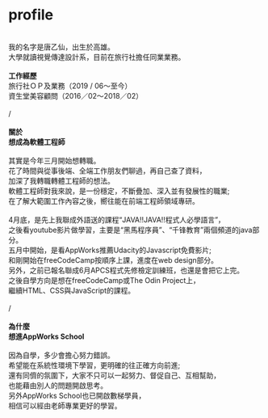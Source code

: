 # profile

<br>
我的名字是唐乙仙，出生於高雄。<br>
大學就讀視覺傳達設計系，目前在旅行社擔任同業業務。<br>
<br>
<b>工作經歷</b><br>
旅行社ＯＰ及業務（2019 / 06～至今）<br>
資生堂美容顧問（2016／02～2018／02）<br>
<br>
/<br>
<br>
<b>關於</b><br>
<b>想成為軟體工程師</b><br>
<br>
其實是今年三月開始想轉職。<br>
花了時間與從事後端、全端工作朋友們聊過，再自己查了資料，<br>
加深了我轉職轉體工程師的想法。<br>
軟體工程師對我來說，是一份穩定，不斷疊加、深入並有發展性的職業;<br>
在了解大範圍工作內容之後，嚮往能在前端工程師領域專研。<br>
<br>
4月底，是先上我聯成外語送的課程“JAVA!!JAVA!!程式人必學語言”，<br>
之後看youtube影片做學習，主要是“黑馬程序員”、“千锋教育”兩個頻道的java部分。<br>
五月中開始，是看AppWorks推薦Udacity的Javascript免費影片;<br>
和剛開始在freeCodeCamp按順序上課，進度在web design部分。<br>
另外，之前已報名聯成6月APCS程式先修檢定訓練班，也還是會把它上完。<br>
之後自學方向是想在freeCodeCamp或The Odin Project上，<br>
繼續HTML、CSS與JavaScript的課程。<br>
<br>
/<br>
<br>
<b>為什麼</b><br>
<b>想進AppWorks School</b><br>
<br>
因為自學，多少會擔心努力錯誤。<br>
希望能在系統性環境下學習，更明確的往正確方向前進;<br>
還有同儕的氛圍下，大家不只可以一起努力、督促自己、互相幫助，<br>
也能藉由別人的問題開啟思考。<br>
另外AppWorks School也已開啟數梯學員，<br>
相信可以經由老師專業更好的學習。<br>
<br>
<br>

